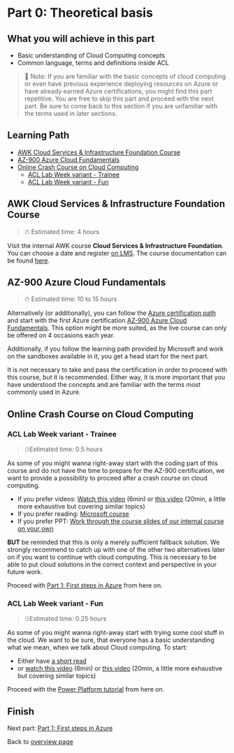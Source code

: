 # Part 0: Theoretical basis <!-- omit in toc -->

## What you will achieve in this part <!-- omit in toc -->

* Basic understanding of Cloud Computing concepts
* Common language, terms and definitions inside ACL

> 📑 Note: If you are familiar with the basic concepts of cloud computing or even have previous experience deploying resources on Azure or have already earned Azure certifications, you might find this part repetitive. You are free to skip this part and proceed with the next part. Be sure to come back to this section if you are unfamiliar with the terms used in later sections.

## Learning Path <!-- omit in toc -->

- [AWK Cloud Services & Infrastructure Foundation Course](#awk-cloud-services--infrastructure-foundation-course)
- [AZ-900 Azure Cloud Fundamentals](#az-900-azure-cloud-fundamentals)
- [Online Crash Course on Cloud Computing](#online-crash-course-on-cloud-computing)
  - [ACL Lab Week variant - Trainee](#acl-lab-week-variant---trainee)
  - [ACL Lab Week variant - Fun](#acl-lab-week-variant---fun)

## AWK Cloud Services & Infrastructure Foundation Course

> ⏱ Estimated time: 4 hours

Visit the internal AWK course **Cloud Services & Infrastructure Foundation**. You can choose a date and register [on LMS](https://lm01.awkgroup.com/LmsSui/Catalog.aspx?id=10571&parentId=10694&BackUrl=%2FLmsSui%2FCatalog.aspx%3FstartSearch%3Dtrue%26searchParam%3Dcloud). The course documentation can be found [here](http://awkgroup.sharepoint.com/:f:/s/ORG-KHMGMT-Learning/courses/EtC0VZk4pedDrZ6E6qBiu0ABJsYoFci1ti1AMwhFlZTfrg?e=6wRojd).

## AZ-900 Azure Cloud Fundamentals

> ⏱ Estimated time: 10 to 15 hours

Alternatively (or additionally), you can follow the [Azure certification path](https://lm01.awkgroup.com/LmsSui/Catalog.aspx?id=10704&parentId=10694&BackUrl=%2FLmsSui%2FCatalog.aspx%3FstartSearch%3Dtrue%26searchParam%3Dazure%20learning) and start with the first Azure certification [AZ-900 Azure Cloud Fundamentals](https://docs.microsoft.com/en-us/learn/certifications/exams/az-900). This option might be more suited, as the live course can only be offered on 4 occasions each year.

Additionally, if you follow the learning path provided by Microsoft and work on the sandboxes available in it, you get a head start for the next part.

It is not necessary to take and pass the certification in order to proceed with this course, but it is recommended. Either way, it is more important that you have understood the concepts and are familiar with the terms most commonly used in Azure.

## Online Crash Course on Cloud Computing

### ACL Lab Week variant - Trainee

> ⏱Estimated time: 0.5 hours

As some of you might wanna right-away start with the coding part of this course and do not have the time to prepare for the AZ-900 certification, we want to provide a possibility to proceed after a crash course on cloud computing.

* If you prefer videos: [Watch this video](https://www.youtube.com/watch?v=M988_fsOSWo) (6min) or [this video](https://www.youtube.com/watch?v=RWgW-CgdIk0) (20min, a little more exhaustive but covering similar topics)
* If you prefer reading: [Microsoft course](https://docs.microsoft.com/en-us/learn/modules/fundamental-azure-concepts/)
* If you prefer PPT: [Work through the course slides of our internal course on your own](http://awkgroup.sharepoint.com/:f:/s/ORG-KHMGMT-Learning/courses/EtC0VZk4pedDrZ6E6qBiu0ABJsYoFci1ti1AMwhFlZTfrg?e=6wRojd)

**BUT** be reminded that this is only a merely sufficient fallback solution. We strongly recommend to catch up with one of the other two alternatives later on if you want to continue with cloud computing. This is necessary to be able to put cloud solutions in the correct context and perspective in your future work.

Proceed with [Part 1: First steps in Azure](../part-1-sandbox/main.md) from here on.

### ACL Lab Week variant - Fun

> ⏱Estimated time: 0.25 hours

As some of you might wanna right-away start with trying some cool stuff in the cloud. We want to be sure, that everyone has a basic understanding what we mean, when we talk about Cloud computing. To start:

* Either have [a short read](https://docs.microsoft.com/en-us/learn/modules/intro-to-azure-fundamentals/what-is-cloud-computing)
* or [watch this video](https://www.youtube.com/watch?v=M988_fsOSWo) (6min) or [this video](https://www.youtube.com/watch?v=RWgW-CgdIk0) (20min, a little more exhaustive but covering similar topics)

Proceed with the [Power Platform tutorial](../part-2-use-cases/optional/power-platform.md) from here on.

## Finish <!-- omit in toc -->

Next part: [Part 1: First steps in Azure](../part-1-sandbox/main.md)

Back to [overview page](../main.md)
